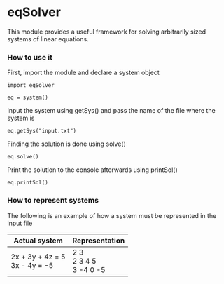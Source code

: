 # eqSolver

This module provides a useful framework for solving arbitrarily sized systems of linear equations.

### How to use it

First, import the module and declare a system object

```
import eqSolver

eq = system()
```
Input the system using getSys() and pass the name of the file where the system is 

```
eq.getSys("input.txt")
```

Finding the solution is done using solve()

```
eq.solve()
```
Print the solution to the console afterwards using printSol()

```
eq.printSol()
```
### How to represent systems

The following is an example of how a system must be represented in the input file

Actual system | Representation
--- | --- 
2x + 3y + 4z = 5 <br /> 3x - 4y = -5 |2 3 <br />  2 3 4 5 <br />  3 -4 0 -5
